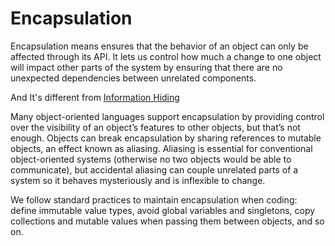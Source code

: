 # Encapsulation
Encapsulation means ensures that the behavior of an object can only be affected through its API. It lets us control how much a change to one object will impact other parts of the system by ensuring that there are no unexpected dependencies between unrelated components.

And It's different from [Information Hiding](https://github.com/voxsim/knowledge/blob/master/software-engineer/information-hiding.md)

Many object-oriented languages support encapsulation by providing control over the visibility of an object’s features to other objects, but that’s not enough. Objects can break encapsulation by sharing references to mutable objects, an effect known as aliasing. Aliasing is essential for conventional object-oriented systems (otherwise no two objects would be able to communicate), but accidental aliasing can couple unrelated parts of a system so it behaves mysteriously and is inflexible to change.

We follow standard practices to maintain encapsulation when coding: define immutable value types, avoid global variables and singletons, copy collections and mutable values when passing them between objects, and so on. 

